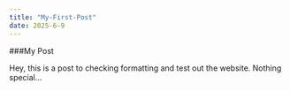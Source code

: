 ```yaml
---
title: "My-First-Post"
date: 2025-6-9
---
```


###My Post

Hey, this is a post to checking formatting and test out the website. Nothing special...

